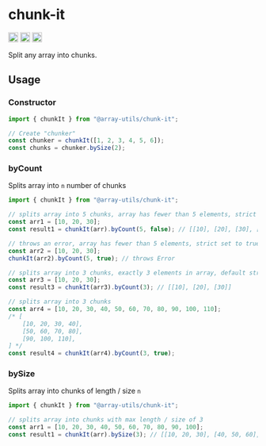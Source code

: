 # chunk-it

[<img alt="github" src="https://img.shields.io/badge/github-jammymalina/chunk--it-8da0cb?style=for-the-badge&labelColor=555555&logo=github" height="20">](https://github.com/jammymalina/chunk-it)
[<img alt="npmjs.com" src="https://img.shields.io/npm/v/@array-utils/chunk-it?logo=npm&style=flat-square&color=fc8d62&logo=npm" height="20">](https://www.npmjs.com/package/@array-utils/chunk-it)
[<img alt="build status" src="https://img.shields.io/github/jammymalina/chunk-it/workflows/CI/master?style=for-the-badge" height="20">](https://github.com/jammymalina/chunk-it/actions?query=branch%3Amaster)

Split any array into chunks.

## Usage

### Constructor

```javascript
import { chunkIt } from "@array-utils/chunk-it";

// Create "chunker"
const chunker = chunkIt([1, 2, 3, 4, 5, 6]);
const chunks = chunker.bySize(2);
```

### byCount

Splits array into `n` number of chunks

```javascript
import { chunkIt } from "@array-utils/chunk-it";

// splits array into 5 chunks, array has fewer than 5 elements, strict set to false
const arr1 = [10, 20, 30];
const result1 = chunkIt(arr).byCount(5, false); // [[10], [20], [30], [], []]

// throws an error, array has fewer than 5 elements, strict set to true
const arr2 = [10, 20, 30];
chunkIt(arr2).byCount(5, true); // throws Error

// splits array into 3 chunks, exactly 3 elements in array, default strict = false
const arr3 = [10, 20, 30];
const result3 = chunkIt(arr3).byCount(3); // [[10], [20], [30]]

// splits array into 3 chunks
const arr4 = [10, 20, 30, 40, 50, 60, 70, 80, 90, 100, 110];
/* [
    [10, 20, 30, 40],
    [50, 60, 70, 80],
    [90, 100, 110],
] */
const result4 = chunkIt(arr4).byCount(3, true);
```

### bySize

Splits array into chunks of length / size `n`

```javascript
import { chunkIt } from "@array-utils/chunk-it";

// splits array into chunks with max length / size of 3
const arr1 = [10, 20, 30, 40, 50, 60, 70, 80, 90, 100];
const result1 = chunkIt(arr).bySize(3); // [[10, 20, 30], [40, 50, 60], [70, 80, 90], [100]]
```

